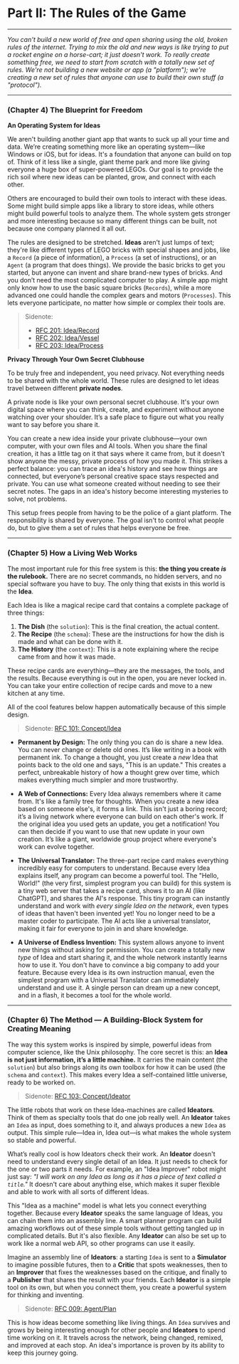 # Part II: The Rules of the Game

---

_You can't build a new world of free and open sharing using the old, broken rules of the internet. Trying to mix the old and new ways is like trying to put a rocket engine on a horse-cart; it just doesn't work. To really create something free, we need to start from scratch with a totally new set of rules. We're not building a new website or app (a "platform"); we're creating a new set of rules that anyone can use to build their own stuff (a "protocol")._

---

### (Chapter 4) The Blueprint for Freedom

**An Operating System for Ideas**

We aren't building another giant app that wants to suck up all your time and data. We’re creating something more like an operating system—like Windows or iOS, but for ideas. It's a foundation that anyone can build on top of. Think of it less like a single, giant theme park and more like giving everyone a huge box of super-powered LEGOs. Our goal is to provide the rich soil where new ideas can be planted, grow, and connect with each other.

Others are encouraged to build their own tools to interact with these ideas. Some might build simple apps like a library to store ideas, while others might build powerful tools to analyze them. The whole system gets stronger and more interesting because so many different things can be built, not because one company planned it all out.

The rules are designed to be stretched. **Ideas** aren't just lumps of text; they're like different types of LEGO bricks with special shapes and jobs, like a `Record` (a piece of information), a `Process` (a set of instructions), or an `Agent` (a program that does things). We provide the basic bricks to get you started, but anyone can invent and share brand-new types of bricks. And you don’t need the most complicated computer to play. A simple app might only know how to use the basic square bricks (`Records`), while a more advanced one could handle the complex gears and motors (`Processes`). This lets everyone participate, no matter how simple or complex their tools are.

> Sidenote:
>
> - [RFC 201: Idea/Record](../rfc/201_idea_record.md)
> - [RFC 202: Idea/Vessel](../rfc/202_idea_vessel.md)
> - [RFC 203: Idea/Process](../rfc/203_idea_process.md)

**Privacy Through Your Own Secret Clubhouse**

To be truly free and independent, you need privacy. Not everything needs to be shared with the whole world. These rules are designed to let ideas travel between different **private nodes**.

A private node is like your own personal secret clubhouse. It's your own digital space where you can think, create, and experiment without anyone watching over your shoulder. It’s a safe place to figure out what you really want to say before you share it.

You can create a new idea inside your private clubhouse—your own computer, with your own files and AI tools. When you share the final creation, it has a little tag on it that says where it came from, but it doesn't show anyone the messy, private process of how you made it. This strikes a perfect balance: you can trace an idea's history and see how things are connected, but everyone’s personal creative space stays respected and private. You can use what someone created without needing to see their secret notes. The gaps in an idea's history become interesting mysteries to solve, not problems.

This setup frees people from having to be the police of a giant platform. The responsibility is shared by everyone. The goal isn't to control what people do, but to give them a set of rules that helps everyone be free.

---

### (Chapter 5) How a Living Web Works

The most important rule for this free system is this: **the thing you create *is* the rulebook.** There are no secret commands, no hidden servers, and no special software you have to buy. The only thing that exists in this world is the **Idea**.

Each Idea is like a magical recipe card that contains a complete package of three things:
1.  **The Dish** (the `solution`): This is the final creation, the actual content.
2.  **The Recipe** (the `schema`): These are the instructions for how the dish is made and what can be done with it.
3.  **The History** (the `context`): This is a note explaining where the recipe came from and how it was made.

These recipe cards are everything—they are the messages, the tools, and the results. Because everything is out in the open, you are never locked in. You can take your entire collection of recipe cards and move to a new kitchen at any time.

All of the cool features below happen automatically because of this simple design.

> Sidenote: [RFC 101: Concept/Idea](../rfc/101_concept_idea.md)

- **Permanent by Design:** The only thing you can do is share a new Idea. You can never change or delete old ones. It’s like writing in a book with permanent ink. To change a thought, you just create a *new* Idea that points back to the old one and says, "This is an update." This creates a perfect, unbreakable history of how a thought grew over time, which makes everything much simpler and more trustworthy.

- **A Web of Connections:** Every Idea always remembers where it came from. It's like a family tree for thoughts. When you create a new idea based on someone else's, it forms a link. This isn't just a boring record; it’s a living network where everyone can build on each other's work. If the original idea you used gets an update, you get a notification! You can then decide if you want to use that new update in your own creation. It’s like a giant, worldwide group project where everyone's work can evolve together.

- **The Universal Translator:** The three-part recipe card makes everything incredibly easy for computers to understand. Because every Idea explains itself, any program can become a powerful tool. The "Hello, World!" (the very first, simplest program you can build) for this system is a tiny web server that takes a recipe card, shows it to an AI (like ChatGPT), and shares the AI's response. This tiny program can instantly understand and work with *every single Idea on the network*, even types of ideas that haven't been invented yet! You no longer need to be a master coder to participate. The AI acts like a universal translator, making it fair for everyone to join in and share knowledge.

- **A Universe of Endless Invention:** This system allows anyone to invent new things without asking for permission. You can create a totally new *type* of Idea and start sharing it, and the whole network instantly learns how to use it. You don't have to convince a big company to add your feature. Because every Idea is its own instruction manual, even the simplest program with a Universal Translator can immediately understand and use it. A single person can dream up a new concept, and in a flash, it becomes a tool for the whole world.

---

### (Chapter 6) The Method — A Building-Block System for Creating Meaning

The way this system works is inspired by simple, powerful ideas from computer science, like the Unix philosophy. The core secret is this: an **Idea is not just information, it’s a little machine.** It carries the main content (the `solution`) but also brings along its own toolbox for how it can be used (the `schema` and `context`). This makes every Idea a self-contained little universe, ready to be worked on.

> Sidenote: [RFC 103: Concept/Ideator](../rfc/103_concept_ideator.md)

The little robots that work on these Idea-machines are called **Ideators**. Think of them as specialty tools that do one job really well. An **Ideator** takes an `Idea` as input, does something to it, and always produces a new `Idea` as output. This simple rule—Idea in, Idea out—is what makes the whole system so stable and powerful.

What’s really cool is how Ideators check their work. An **Ideator** doesn't need to understand every single detail of an Idea. It just needs to check for the one or two parts it needs. For example, an "Idea Improver" robot might just say: *"I will work on any Idea as long as it has a piece of text called a `title`."* It doesn't care about anything else, which makes it super flexible and able to work with all sorts of different Ideas.

This "Idea as a machine" model is what lets you connect everything together. Because every **Ideator** speaks the same language of Ideas, you can chain them into an assembly line. A smart planner program can build amazing workflows out of these simple tools without getting tangled up in complicated details. But it's also flexible. Any **Ideator** can also be set up to work like a normal web API, so other programs can use it easily.

Imagine an assembly line of **Ideators**: a starting `Idea` is sent to a **Simulator** to imagine possible futures, then to a **Critic** that spots weaknesses, then to an **Improver** that fixes the weaknesses based on the critique, and finally to a **Publisher** that shares the result with your friends. Each **Ideator** is a simple tool on its own, but when you connect them, you create a powerful system for thinking and inventing.

> Sidenote: [RFC 009: Agent/Plan](../rfc/009_agent_plan.md)

This is how ideas become something like living things. An `Idea` survives and grows by being interesting enough for other people and **Ideators** to spend time working on it. It travels across the network, being changed, remixed, and improved at each stop. An idea's importance is proven by its ability to keep this journey going.